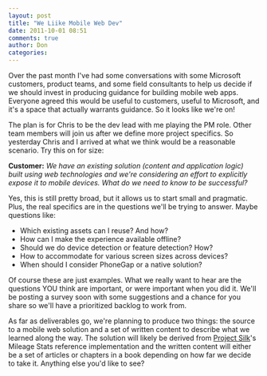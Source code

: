 ```yaml
---
layout: post
title: "We Liike Mobile Web Dev"
date: 2011-10-01 08:51
comments: true
author: Don
categories: 
---
```

Over the past month I've had some conversations with some Microsoft customers, product teams, and some field consultants to help us decide if we should invest in producing guidance for building mobile web apps. Everyone agreed this would be useful to customers, useful to Microsoft, and it's a space that actually warrants guidance. So it looks like we're on!

The plan is for Chris to be the dev lead with me playing the PM role. Other team members will join us after we define more project specifics. So yesterday Chris and I arrived at what we think would be a reasonable scenario. Try this on for size:

**Customer:** _We have an existing solution (content and application logic) built using web technologies and we're considering an effort to explicitly expose it to mobile devices. What do we need to know to be successful?_

Yes, this is still pretty broad, but it allows us to start small and pragmatic. Plus, the real specifics are in the questions we'll be trying to answer. Maybe questions like:

 * Which existing assets can I reuse? And how?
 * How can I make the experience available offline?
 * Should we do device detection or feature detection? How?
 * How to accommodate for various screen sizes across devices?
 * When should I consider PhoneGap or a native solution?

Of course these are just examples. What we really want to hear are the questions YOU think are important, or were important when you did it. We'll be posting a survey soon with some suggestions and a chance for you share so we'll have a prioritized backlog to work from.

As far as deliverables go, we're planning to produce two things: the source to a mobile web solution and a set of written content to describe what we learned along the way. The solution will likely be derived from [Project Silk](http://tinyurl.com/projectsilk)'s Mileage Stats reference implementation and the written content will either be a set of articles or chapters in a book depending on how far we decide to take it. Anything else you'd like to see?

